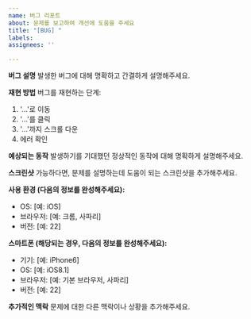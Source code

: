 ```yaml
---
name: 버그 리포트
about: 문제를 보고하여 개선에 도움을 주세요
title: "[BUG] "
labels: 
assignees: ''

---
```


**버그 설명**
발생한 버그에 대해 명확하고 간결하게 설명해주세요.

**재현 방법**
버그를 재현하는 단계:
1. '...'로 이동
2. '...'를 클릭
3. '...'까지 스크롤 다운
4. 에러 확인

**예상되는 동작**
발생하기를 기대했던 정상적인 동작에 대해 명확하게 설명해주세요.

**스크린샷**
가능하다면, 문제를 설명하는데 도움이 되는 스크린샷을 추가해주세요.

**사용 환경 (다음의 정보를 완성해주세요):**
 - OS: [예: iOS]
 - 브라우저: [예: 크롬, 사파리]
 - 버전: [예: 22]

**스마트폰 (해당되는 경우, 다음의 정보를 완성해주세요):**
 - 기기: [예: iPhone6]
 - OS: [예: iOS8.1]
 - 브라우저: [예: 기본 브라우저, 사파리]
 - 버전: [예: 22]

**추가적인 맥락**
문제에 대한 다른 맥락이나 상황을 추가해주세요.
